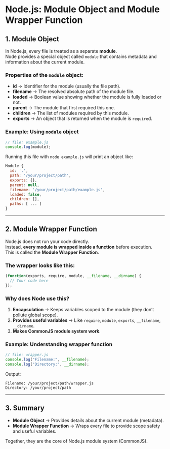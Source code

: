 # Node.js: Module Object and Module Wrapper Function

## 1. Module Object
In Node.js, every file is treated as a separate **module**.  
Node provides a special object called `module` that contains metadata and information about the current module.

### Properties of the `module` object:
- **id** → Identifier for the module (usually the file path).
- **filename** → The resolved absolute path of the module file.
- **loaded** → Boolean value showing whether the module is fully loaded or not.
- **parent** → The module that first required this one.
- **children** → The list of modules required by this module.
- **exports** → An object that is returned when the module is `require`d.

### Example: Using `module` object
```js
// file: example.js
console.log(module);
```

Running this file with `node example.js` will print an object like:
```js
Module {
  id: '.',
  path: '/your/project/path',
  exports: {},
  parent: null,
  filename: '/your/project/path/example.js',
  loaded: false,
  children: [],
  paths: [ ... ]
}
```

---

## 2. Module Wrapper Function
Node.js does not run your code directly.  
Instead, **every module is wrapped inside a function** before execution.  
This is called the **Module Wrapper Function**.

### The wrapper looks like this:
```js
(function(exports, require, module, __filename, __dirname) {
  // Your code here
});
```

### Why does Node use this?
1. **Encapsulation** → Keeps variables scoped to the module (they don’t pollute global scope).
2. **Provides useful variables** → Like `require`, `module`, `exports`, `__filename`, `__dirname`.
3. **Makes CommonJS module system work**.

### Example: Understanding wrapper function
```js
// file: wrapper.js
console.log("Filename:", __filename);
console.log("Directory:", __dirname);
```

Output:
```
Filename: /your/project/path/wrapper.js
Directory: /your/project/path
```

---

## 3. Summary
- **Module Object** → Provides details about the current module (metadata).
- **Module Wrapper Function** → Wraps every file to provide scope safety and useful variables.

Together, they are the core of Node.js module system (CommonJS).
